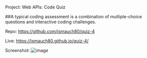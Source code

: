 Project: Web APIs: Code Quiz

##A typical coding assessment is a combination of multiple-choice questions and interactive coding challenges.

Repo:	https://github.com/jsmauch80/quiz-4

Live: 	https://jsmauch80.github.io/quiz-4/

Screenshot:	![image]()
